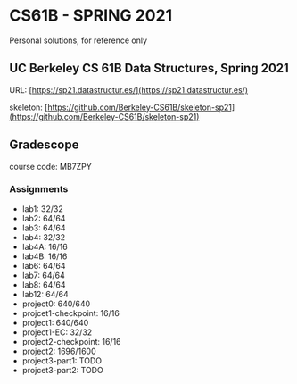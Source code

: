 # CS61B - SPRING 2021

Personal solutions, for reference only

## UC Berkeley CS 61B Data Structures, Spring 2021

URL: [https://sp21.datastructur.es/](https://sp21.datastructur.es/)

skeleton: [https://github.com/Berkeley-CS61B/skeleton-sp21](https://github.com/Berkeley-CS61B/skeleton-sp21)

## Gradescope

course code: MB7ZPY

### Assignments
- lab1:                 32/32
- lab2:                 64/64
- lab3:                 64/64
- lab4:                 32/32
- lab4A:                16/16
- lab4B:                16/16
- lab6:                 64/64
- lab7:                 64/64
- lab8:                 64/64
- lab12:                64/64
- project0:             640/640
- projcet1-checkpoint:  16/16
- project1:             640/640
- project1-EC:          32/32
- project2-checkpoint:  16/16
- project2:             1696/1600
- project3-part1:       TODO
- projcet3-part2:       TODO
